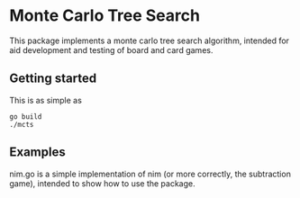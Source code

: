 # Monte Carlo Tree Search

This package implements a monte carlo tree search algorithm, intended
for aid development and testing of board and card games.

## Getting started

This is as simple as

    go build
    ./mcts

## Examples

nim.go is a simple implementation of nim (or more correctly, the
subtraction game), intended to show how to use the package.
